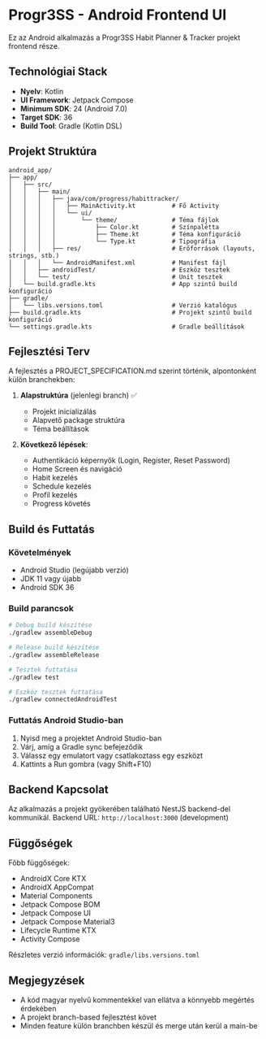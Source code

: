 # Progr3SS - Android Frontend UI

Ez az Android alkalmazás a Progr3SS Habit Planner & Tracker projekt frontend része.

## Technológiai Stack

- **Nyelv**: Kotlin
- **UI Framework**: Jetpack Compose
- **Minimum SDK**: 24 (Android 7.0)
- **Target SDK**: 36
- **Build Tool**: Gradle (Kotlin DSL)

## Projekt Struktúra

```
android_app/
├── app/
│   ├── src/
│   │   ├── main/
│   │   │   ├── java/com/progress/habittracker/
│   │   │   │   ├── MainActivity.kt          # Fő Activity
│   │   │   │   └── ui/
│   │   │   │       └── theme/               # Téma fájlok
│   │   │   │           ├── Color.kt         # Színpalétta
│   │   │   │           ├── Theme.kt         # Téma konfiguráció
│   │   │   │           └── Type.kt          # Tipográfia
│   │   │   ├── res/                         # Erőforrások (layouts, strings, stb.)
│   │   │   └── AndroidManifest.xml          # Manifest fájl
│   │   ├── androidTest/                     # Eszköz tesztek
│   │   └── test/                            # Unit tesztek
│   └── build.gradle.kts                     # App szintű build konfiguráció
├── gradle/
│   └── libs.versions.toml                   # Verzió katalógus
├── build.gradle.kts                         # Projekt szintű build konfiguráció
└── settings.gradle.kts                      # Gradle beállítások
```

## Fejlesztési Terv

A fejlesztés a PROJECT_SPECIFICATION.md szerint történik, alpontonként külön branchekben:

1. **Alapstruktúra** (jelenlegi branch) ✅
   - Projekt inicializálás
   - Alapvető package struktúra
   - Téma beállítások

2. **Következő lépések**:
   - Authentikáció képernyők (Login, Register, Reset Password)
   - Home Screen és navigáció
   - Habit kezelés
   - Schedule kezelés
   - Profil kezelés
   - Progress követés

## Build és Futtatás

### Követelmények
- Android Studio (legújabb verzió)
- JDK 11 vagy újabb
- Android SDK 36

### Build parancsok

```bash
# Debug build készítése
./gradlew assembleDebug

# Release build készítése
./gradlew assembleRelease

# Tesztek futtatása
./gradlew test

# Eszköz tesztek futtatása
./gradlew connectedAndroidTest
```

### Futtatás Android Studio-ban

1. Nyisd meg a projektet Android Studio-ban
2. Várj, amíg a Gradle sync befejeződik
3. Válassz egy emulatort vagy csatlakoztass egy eszközt
4. Kattints a Run gombra (vagy Shift+F10)

## Backend Kapcsolat

Az alkalmazás a projekt gyökerében található NestJS backend-del kommunikál.
Backend URL: `http://localhost:3000` (development)

## Függőségek

Főbb függőségek:
- AndroidX Core KTX
- AndroidX AppCompat
- Material Components
- Jetpack Compose BOM
- Jetpack Compose UI
- Jetpack Compose Material3
- Lifecycle Runtime KTX
- Activity Compose

Részletes verzió információk: `gradle/libs.versions.toml`

## Megjegyzések

- A kód magyar nyelvű kommentekkel van ellátva a könnyebb megértés érdekében
- A projekt branch-based fejlesztést követ
- Minden feature külön branchben készül és merge után kerül a main-be
